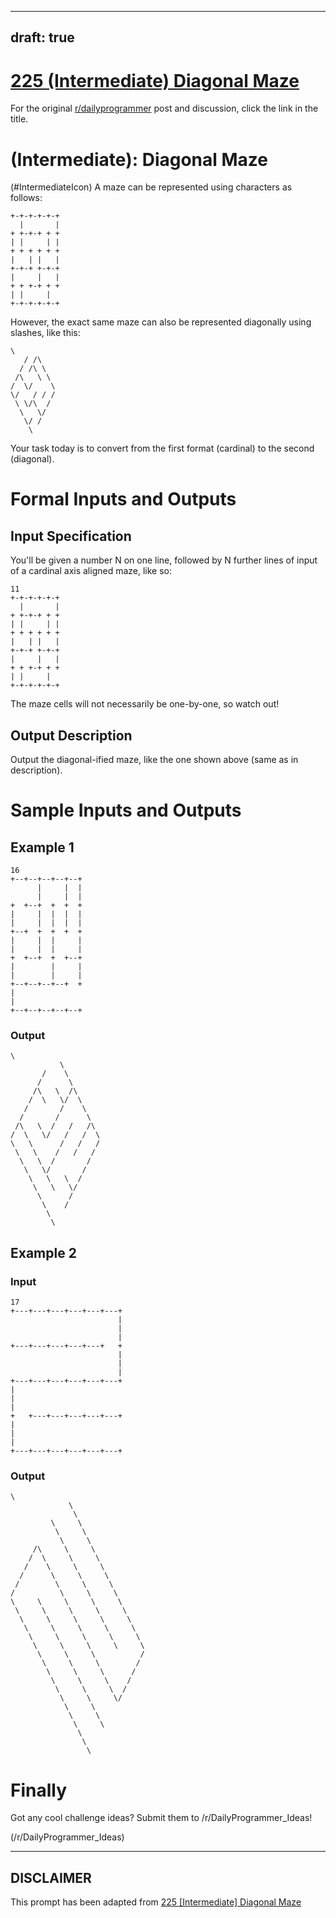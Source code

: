 ---
draft: true
----

# [225 (Intermediate) Diagonal Maze](https://www.reddit.com/r/dailyprogrammer/comments/3f9o7k/20150731_challenge_225_intermediate_diagonal_maze/)

For the original [r/dailyprogrammer](https://www.reddit.com/r/dailyprogrammer/) post and discussion, click the link in the title.

#  (Intermediate): Diagonal Maze
(#IntermediateIcon)
A maze can be represented using characters as follows:


```
+-+-+-+-+-+
  |       |
+ +-+-+ + +
| |     | |
+ + + + + +
|   | |   |
+-+-+ +-+-+
|     |   |
+ + +-+ + +
| |     |  
+-+-+-+-+-+
```
However, the exact same maze can also be represented diagonally using slashes, like this:


```
\
   / /\
  / /\ \
 /\   \ \
/  \/    \
\/   / / /
 \ \/\  /
  \   \/
   \/ /
    \
```
Your task today is to convert from the first format (cardinal) to the second (diagonal).

# Formal Inputs and Outputs
## Input Specification
You'll be given a number N on one line, followed by N further lines of input of a cardinal axis aligned maze, like so:


```
11
+-+-+-+-+-+
  |       |
+ +-+-+ + +
| |     | |
+ + + + + +
|   | |   |
+-+-+ +-+-+
|     |   |
+ + +-+ + +
| |     |  
+-+-+-+-+-+
```
The maze cells will not necessarily be one-by-one, so watch out!

## Output Description
Output the diagonal-ified maze, like the one shown above (same as in description).

# Sample Inputs and Outputs
## Example 1

```
16
+--+--+--+--+--+
      |     |  |
      |     |  |
+  +--+  +  +  +
|     |  |  |  |
|     |  |  |  |
+--+  +  +  +  +
|     |  |     |
|     |  |     |
+  +--+  +  +--+
|        |     |
|        |     |
+--+--+--+--+  +
|               
|               
+--+--+--+--+--+
```
### Output

```
\
           \
       /    \
      /      \
     /\   \  /\
    /  \   \/  \
   /       /    \
  /       /      \
 /\   \  /   /   /\
/  \   \/   /   /  \
\   \      /   /   /
 \   \    /   /   /
  \   \  /       /
   \   \/       /
    \   \   \  /
     \   \   \/
      \      /
       \    /
        \   
         \
```
## Example 2
### Input

```
17
+---+---+---+---+---+---+
                        |
                        |
                        |
+---+---+---+---+---+   +
                        |
                        |
                        |
+---+---+---+---+---+---+
|                        
|                        
|                        
+   +---+---+---+---+---+
|                        
|                        
|                        
+---+---+---+---+---+---+
```
### Output

```
\       
             \       
              \      
         \     \     
          \     \    
           \     \   
     /\     \     \  
    /  \     \     \ 
   /    \     \     \
  /      \     \     \       
 /        \     \     \       
/          \     \     \      
\     \     \     \     \     
 \     \     \     \     \    
  \     \     \     \     \   
   \     \     \     \     \  
    \     \     \     \     \ 
     \     \     \     \     \
      \     \     \          /
       \     \     \        /
        \     \     \      /
         \     \     \    /
          \     \     \  /
           \     \     \/
            \     \     
             \     \   
              \     \ 
               \     
                \   
                 \
```
# Finally
Got any cool challenge ideas? Submit them to /r/DailyProgrammer_Ideas!

(/r/DailyProgrammer_Ideas)

----
## **DISCLAIMER**
This prompt has been adapted from [225 [Intermediate] Diagonal Maze](https://www.reddit.com/r/dailyprogrammer/comments/3f9o7k/20150731_challenge_225_intermediate_diagonal_maze/
)
